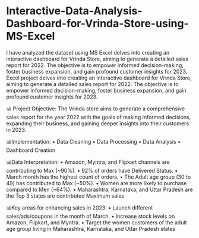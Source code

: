 # Interactive-Data-Analysis-Dashboard-for-Vrinda-Store-using-MS-Excel
 I have analyzed the dataset using MS Excel delves into creating an interactive dashboard for Vrinda Store, aiming to generate a detailed sales report for 2022. The objective is to empower informed decision-making, foster business expansion, and gain profound customer insights for 2023.
 Excel project delves into creating an interactive dashboard for Vrinda Store, aiming to generate a detailed sales report for 2022. The objective is to empower informed decision-making, foster business expansion, and gain profound customer insights for 2023.

📊 Project Objective:
The Vrinda store aims to generate a comprehensive sales report for the year 2022 with the goals of making informed decisions, expanding their business, and gaining deeper insights into their customers in 2023.

📊Implementation:
• Data Cleaning
• Data Processing
• Data Analysis
• Dashboard Creation

📊Data Interpretation:
• Amazon, Myntra, and Flipkart channels are contributing to Max (~90%).
• 92% of orders have Delivered Status.
• March month has the highest count of orders.
• The Adult age group (30 to 49) has contributed to Max (~50%).
• Women are more likely to purchase compared to Men (~64%).
• Maharashtra, Karnataka, and Uttar Pradesh are the Top 3 states are contributed Maximum sales

📊Key areas for enhancing sales in 2023:
• Launch different sales/ads/coupons in the month of March.
• Increase stock levels on Amazon, Flipkart, and Myntra.
• Target the women customers of the adult age group living in Maharashtra, Karnataka, and Uttar Pradesh states
